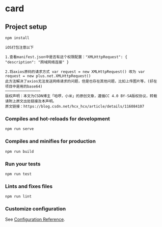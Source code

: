 # card

## Project setup
```
npm install
```
```
iOS打包注意以下

```
```
1.查看manifest.json中是否有这个权限配置："XMLHttpRequest": { "description": "跨域网络连接" }

2.将axios原码的请求方式 var request = new XMLHttpRequest() 改为 var request = new plus.net.XMLHttpRequest()
此方法解决了axios无法发送网络请求的问题，但是也存在其他问题，比如上传图片等，(好在项目中是用的base64)
————————————————
版权声明：本文为CSDN博主「哈啰，小米」的原创文章，遵循CC 4.0 BY-SA版权协议，转载请附上原文出处链接及本声明。
原文链接：https://blog.csdn.net/hcx_hcx/article/details/116084107
```

### Compiles and hot-reloads for development
```
npm run serve
```

### Compiles and minifies for production
```
npm run build
```

### Run your tests
```
npm run test
```

### Lints and fixes files
```
npm run lint
```

### Customize configuration
See [Configuration Reference](https://cli.vuejs.org/config/).
